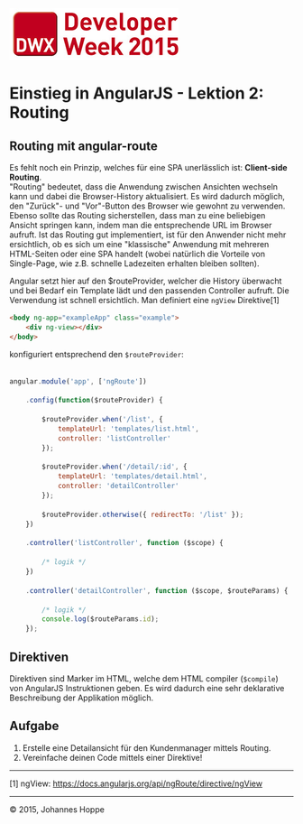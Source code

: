 ![Logo](Images/DeveloperWeek2015_klein.jpg)

# Einstieg in AngularJS - Lektion 2: Routing

## Routing mit angular-route


Es fehlt noch ein Prinzip, welches für eine SPA unerlässlich ist: **Client-side Routing**.  
"Routing" bedeutet, dass die Anwendung zwischen Ansichten wechseln kann und dabei die Browser-History aktualisiert. Es wird dadurch möglich, den "Zurück"- und "Vor"-Button des Browser wie gewohnt zu verwenden. Ebenso sollte das Routing sicherstellen, dass man zu eine beliebigen Ansicht springen kann, indem man die entsprechende URL im Browser aufruft. Ist das Routing gut implementiert, ist für den Anwender nicht mehr ersichtlich, ob es sich um eine "klassische" Anwendung mit mehreren HTML-Seiten oder eine SPA handelt (wobei natürlich die Vorteile von Single-Page, wie z.B. schnelle Ladezeiten erhalten bleiben sollten).

Angular setzt hier auf den $routeProvider, welcher die History überwacht und bei Bedarf ein Template lädt und den passenden Controller aufruft. Die Verwendung ist schnell ersichtlich. Man definiert eine `ngView` Direktive[1]

```html
<body ng-app="exampleApp" class="example">
    <div ng-view></div>
</body>
```

konfiguriert entsprechend den `$routeProvider`:


```javascript

angular.module('app', ['ngRoute'])

    .config(function($routeProvider) {

        $routeProvider.when('/list', {
            templateUrl: 'templates/list.html',
            controller: 'listController'
        });

        $routeProvider.when('/detail/:id', {
            templateUrl: 'templates/detail.html',
            controller: 'detailController'
        });

        $routeProvider.otherwise({ redirectTo: '/list' });
    })

    .controller('listController', function ($scope) {
        
        /* logik */
    })

    .controller('detailController', function ($scope, $routeParams) {
        
        /* logik */
        console.log($routeParams.id);
    });
```

## Direktiven

Direktiven sind Marker im HTML, welche dem HTML compiler (`$compile`) von AngularJS Instruktionen geben. Es wird dadurch eine sehr deklarative Beschreibung der Applikation möglich.





## Aufgabe

1. Erstelle eine Detailansicht für den Kundenmanager mittels Routing.
2. Vereinfache deinen Code mittels einer Direktive!

<hr>

[1] ngView: https://docs.angularjs.org/api/ngRoute/directive/ngView

<hr>

&copy; 2015, Johannes Hoppe